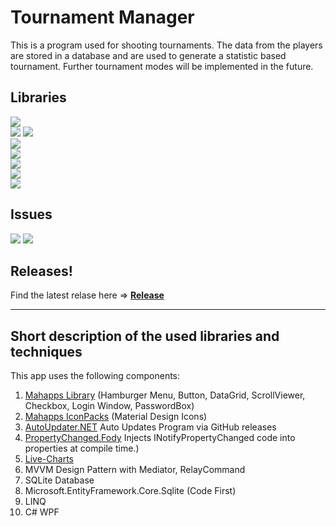 # Tournament Manager
This is a program used for shooting tournaments.
The data from the players are stored in a database and are used to generate a statistic based tournament.
Further tournament modes will be implemented in the future.

## Libraries
[![](https://img.shields.io/github/release/JustForFunDeveloper/Tournament-Manager.svg)](https://github.com/JustForFunDeveloper/Tournament-Manager) <br/>
[![](https://img.shields.io/badge/MahApps.Metro-2.2.0-blue.svg)](https://github.com/MahApps/MahApps.Metro)
[![](https://img.shields.io/badge/MahApps.Metro.IconPacks-4.4.0-blue.svg)](https://github.com/MahApps/MahApps.Metro.IconPacks) <br/>
[![](https://img.shields.io/badge/AutoUpdater.NET-1.6.0-red.svg)](https://github.com/ravibpatel/AutoUpdater.NET) <br/>
[![](https://img.shields.io/badge/LiveCharts-0.9.7-red.svg)](https://github.com/Live-Charts/Live-Charts) <br/>
[![](https://img.shields.io/badge/PropertyChanged.Fody-3.2.8-green.svg)](https://github.com/Fody/PropertyChanged) <br/>
![](https://img.shields.io/badge/Microsoft.EntityFrameworkCore.Sqlite.Core-3.1.6-orange.svg) <br/>
![](https://img.shields.io/badge/.NET_Framework-4.7.2-yellow.svg) <br/>

## Issues
[![](https://img.shields.io/github/issues-raw/JustForFunDeveloper/Tournament-Manager.svg?style=flat-square)](https://github.com/JustForFunDeveloper/Tournament-Manager/issues)
[![](https://img.shields.io/github/issues-closed-raw/JustForFunDeveloper/Tournament-Manager.svg?style=flat-square)](https://github.com/JustForFunDeveloper/Tournament-Manager/issues)

## Releases!

Find the latest relase here =>
[<b>Release</b>](https://github.com/JustForFunDeveloper/Tournament-Manager/releases)

- - - -
## Short description of the used libraries and techniques
This app uses the following components:

1. [Mahapps Library](https://github.com/MahApps/MahApps.Metro) (Hamburger Menu, Button, DataGrid, ScrollViewer, Checkbox, Login Window, PasswordBox)
2. [Mahapps IconPacks](https://github.com/MahApps/MahApps.Metro.IconPacks) (Material Design Icons)
3. [AutoUpdater.NET](https://github.com/ravibpatel/AutoUpdater.NET) Auto Updates Program via GitHub releases
4. [PropertyChanged.Fody](https://github.com/Fody/PropertyChanged) Injects INotifyPropertyChanged code into properties at compile time.)
5. [Live-Charts](https://github.com/Live-Charts/Live-Charts)
6. MVVM Design Pattern with Mediator, RelayCommand
7. SQLite Database
8. Microsoft.EntityFramework.Core.Sqlite (Code First)
9. LINQ
10. C# WPF
